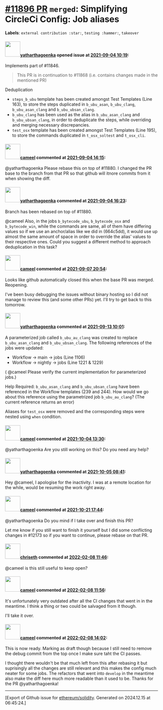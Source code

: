 # [\#11896 PR](https://github.com/ethereum/solidity/pull/11896) `merged`: Simplifying CircleCi Config: Job aliases
**Labels**: `external contribution :star:`, `testing :hammer:`, `takeover`


#### <img src="https://avatars.githubusercontent.com/u/75240973?u=9885b74640791bb167ee44727e8ad75f52321e6c&v=4" width="50">[yatharthagoenka](https://github.com/yatharthagoenka) opened issue at [2021-09-04 10:19](https://github.com/ethereum/solidity/pull/11896):

Implements part of #11846.

> This PR is in continuation to #11868 (i.e. contains changes made in the mentioned PR)

Deduplication
- `steps_b_ubu` template has been created amongst Test Templates (Line 163), to store the steps duplicated in `b_ubu_asan`, `b_ubu_clang`, `b_ubu_asan_clang` and `b_ubu_ubsan_clang`.
- `b_ubu_clang` has been used as the alias in `b_ubu_asan_clang` and `b_ubu_ubsan_clang`, in order to deduplicate the steps, while overriding and merging necessary discrepancies.
- `test_osx` template has been created amongst Test Templates (Line 195), to store the commands duplicated in `t_osx_soltest` and `t_osx_cli`.

#### <img src="https://avatars.githubusercontent.com/u/137030?v=4" width="50">[cameel](https://github.com/cameel) commented at [2021-09-04 14:15](https://github.com/ethereum/solidity/pull/11896#issuecomment-912981700):

@yatharthagoenka Please rebase this on top of #11880. I changed the PR base to the branch from that PR so that github will itnore commits from it when showing the diff.

#### <img src="https://avatars.githubusercontent.com/u/75240973?u=9885b74640791bb167ee44727e8ad75f52321e6c&v=4" width="50">[yatharthagoenka](https://github.com/yatharthagoenka) commented at [2021-09-04 16:23](https://github.com/ethereum/solidity/pull/11896#issuecomment-913000118):

Branch has been rebased on top of #11880.

@cameel 
Also, in the jobs `b_bytecode_ubu`, `b_bytecode_osx` and `b_bytecode_win`, while the commands are same, all of them have differing values so if we use an anchor/alias like we did in (664c5dd), it would use up almost the same amount of space in order to override the alias' values to their respective ones.
Could you suggest a different method to approach deduplication in this task?

#### <img src="https://avatars.githubusercontent.com/u/137030?v=4" width="50">[cameel](https://github.com/cameel) commented at [2021-09-07 20:54](https://github.com/ethereum/solidity/pull/11896#issuecomment-914622655):

Looks like github automatically closed this when the base PR was merged. Reopening.

I've been busy debugging the issues without binary hosting so I did not manage to review this (and some other PRs) yet. I'll try to get back to this tomorrow.

#### <img src="https://avatars.githubusercontent.com/u/75240973?u=9885b74640791bb167ee44727e8ad75f52321e6c&v=4" width="50">[yatharthagoenka](https://github.com/yatharthagoenka) commented at [2021-09-13 10:01](https://github.com/ethereum/solidity/pull/11896#issuecomment-918032419):

A parameterized job called `b_ubu_au_clang` was created to replace `b_ubu_asan_clang` and `b_ubu_ubsan_clang`.
The following references of the jobs were updated: 
- Workflow -> main -> jobs (Line 1106)
- Workflow -> nightly -> jobs (Line 1221 & 1229)

( @cameel Please verify the current implementation for parameterized jobs.)

Help Required: 
`b_ubu_asan_clang` and `b_ubu_ubsan_clang` have been referenced in the Workflow templates (239 and 244). How would we go about this reference using the parametrized job `b_ubu_au_clang`? (The current reference returns an error)

Aliases for `test_osx` were removed and the corresponding steps were nested using `when` condition.

#### <img src="https://avatars.githubusercontent.com/u/137030?v=4" width="50">[cameel](https://github.com/cameel) commented at [2021-10-04 13:30](https://github.com/ethereum/solidity/pull/11896#issuecomment-933488929):

@yatharthagoenka Are you still working on this? Do you need any help?

#### <img src="https://avatars.githubusercontent.com/u/75240973?u=9885b74640791bb167ee44727e8ad75f52321e6c&v=4" width="50">[yatharthagoenka](https://github.com/yatharthagoenka) commented at [2021-10-05 08:41](https://github.com/ethereum/solidity/pull/11896#issuecomment-934195263):

Hey @cameel, I apologise for the inactivity. I was at a remote location for the while, would be resuming the work right away.

#### <img src="https://avatars.githubusercontent.com/u/137030?v=4" width="50">[cameel](https://github.com/cameel) commented at [2021-10-21 17:44](https://github.com/ethereum/solidity/pull/11896#issuecomment-948859642):

@yatharthagoenka Do you mind if I take over and finish this PR?

Let me know if you still want to finish it yourself but I did some conflicting changes in #12173 so if you want to continue, please rebase on that PR.

#### <img src="https://avatars.githubusercontent.com/u/9073706?v=4" width="50">[chriseth](https://github.com/chriseth) commented at [2022-02-08 11:46](https://github.com/ethereum/solidity/pull/11896#issuecomment-1032520640):

@cameel is this still useful to keep open?

#### <img src="https://avatars.githubusercontent.com/u/137030?v=4" width="50">[cameel](https://github.com/cameel) commented at [2022-02-08 11:56](https://github.com/ethereum/solidity/pull/11896#issuecomment-1032528052):

It's unfortunately very outdated after all the CI changes that went in in the meantime. I think a thing or two could be salvaged from it though.

I'll take it over.

#### <img src="https://avatars.githubusercontent.com/u/137030?v=4" width="50">[cameel](https://github.com/cameel) commented at [2022-02-08 14:02](https://github.com/ethereum/solidity/pull/11896#issuecomment-1032641831):

This is now ready. Marking as draft though because I still need to remove the debug commit from the top once I make sure taht the CI passes.

I thought there wouldn't be that much left from this after rebasing it but suprisingly all the changes are still relevant and this makes the config much neater for some jobs. The refactors that went into `develop` in the meantime also make the diff here much more readable than it used to be. Thanks for the PR @yatharthagoenka!


-------------------------------------------------------------------------------



[Export of Github issue for [ethereum/solidity](https://github.com/ethereum/solidity). Generated on 2024.12.15 at 06:45:24.]
